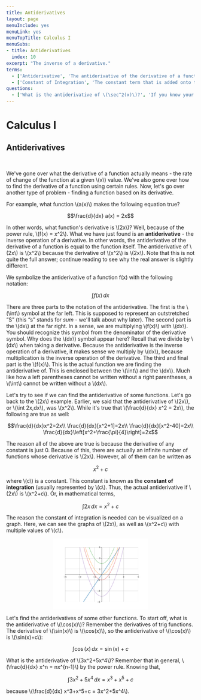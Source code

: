 ```yaml
---
title: Antiderivatives
layout: page
menuInclude: yes
menuLink: yes
menuTopTitle: Calculus I
menuSubs:
- title: Antiderivatives
  index: 10
excerpt: "The inverse of a derivative."
terms:
  - ['Antiderivative', 'The antiderivative of the derivative of a function is the function itself. In other words, the antiderivative is the inverse operation of the derivative - just like how division is the inverse operation of multiplication and subtraction is the inverse operation of addition.']
  - ['Constant of Integration', 'The constant term that is added onto the antiderivative of a function, needed because any constant differentiated is 0. It is usually denoted by \(c\).']
questions:
  - ['What is the antiderivative of \(\sec^2(x)\)?', 'If you know your trig derivatives, you''ll recognize this as the derivative of \(\tan(x)\). This means that the antiderivative of \(\sec^2(x)\) is \(\tan(x)\).']
---
```



<h1>Calculus I</h1>

<h2>Antiderivatives</h2><br>


We've gone over what the derivative of a function actually means - the rate of change of the function at a given \\(x\\) value. We've also gone over how to find the derivative of a function using certain rules. Now, let's go over another type of problem - finding a function based on its derivative.

For example, what function \\(a(x)\\) makes the following equation true?

$$\frac{d}{dx} a(x) = 2x$$

In other words, what function's derivative is \\(2x\\)? Well, because of the power rule, \\(f(x) = x^2\\). What we have just found is an <b>antiderivative</b> - the inverse operation of a derivative. In other words, the antiderivative of the derivative of a function is equal to the function itself. The antiderivative of \\(2x\\) is \\(x^2\\) because the derivative of \\(x^2\\) is \\(2x\\). Note that this is not quite the full answer; continue reading to see why the real answer is slightly different.

We symbolize the antiderivative of a function f(x) with the following notation:

$$\int f(x)\,dx$$

There are three parts to the notation of the antiderivative. The first is the \\(\int\\) symbol at the far left. This is supposed to represent an outstretched “S” (this “s” stands for <i>sum</i> - we'll talk about why later). The second part is the \\(dx\\) at the far right. In a sense, we are multiplying \\(f(x)\\) with \\(dx\\). You should recognize this symbol from the denominator of the derivative symbol. Why does the \\(dx\\) symbol appear here? Recall that we divide by \\(dx\\) when taking a derivative. Because the antiderivative is the inverse operation of a derivative, it makes sense we multiply by \\(dx\\), because multiplication is the inverse operation of the derivative. The third and final part is the \\(f(x)\\). This is the actual function we are finding the antiderivative of. This is enclosed between the \\(\int\\) and the \\(dx\\). Much like how a left parentheses cannot be written without a right parentheses, a \\(\int\\) cannot be written without a \\(dx\\).

Let's try to see if we can find the antiderivative of some functions. Let's go back to the \\(2x\\) example. Earlier, we said that the antiderivative of \\(2x\\), or \\(\int 2x\,dx\\), was \\(x^2\\). While it's true that \\(\frac{d}{dx} x^2 = 2x\\), the following are true as well:

$$\frac{d}{dx}x^2=2x\\
\frac{d}{dx}[x^2+1]=2x\\
\frac{d}{dx}[x^2-40]=2x\\
\frac{d}{dx}\left[x^2+\frac{\pi}{4}\right]=2x$$

The reason all of the above are true is because the derivative of any constant is just 0. Because of this, there are actually an infinite number of functions whose derivative is \\(2x\\). However, all of them can be written as

$$x^2+c$$

where \\(c\\) is a constant. This constant is known as the <b>constant of integration</b> (usually represented by \\(c\\). Thus, the actual antiderivative if \\(2x\\) is \\(x^2+c\\). Or, in mathematical terms,

$$\int2x\,dx = x^2+c$$

The reason the constant of integration is needed can be visualized on a graph. Here, we can see the graphs of \\(2x\\), as well as \\(x^2+c\\) with multiple values of \\(c\\).

<img src="../../visuals/x^2+c.png" style="width:50%;height:auto;display:block;margin:auto;">

Let's find the antiderivatives of some other functions. To start off, what is the antiderivative of \\(\cos(x)\\)? Remember the derivatives of trig functions. The derivative of \\(\sin(x)\\) is \\(\cos(x)\\), so the antiderivative of \\(\cos(x)\\) is \\(\sin(x)+c\\):

$$\int\cos(x)\,dx=\sin(x)+c$$

What is the antiderivative of \\(3x^2+5x^4\\)? Remember that in general, \\(\frac{d}{dx} x^n = nx^{n-1}\\) by the power rule. Knowing that,

$$\int3x^2+5x^4\,dx=x^3+x^5+c$$

because \\(\frac{d}{dx} x^3+x^5+c = 3x^2+5x^4\\).
